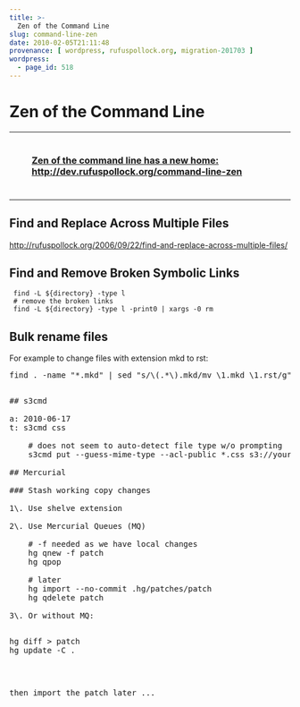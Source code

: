 ```yaml
---
title: >-
  Zen of the Command Line
slug: command-line-zen
date: 2010-02-05T21:11:48
provenance: [ wordpress, rufuspollock.org, migration-201703 ]
wordpress:
  - page_id: 518
---
```


# Zen of the Command Line

----

<div style="margin: 40px; 0px;">
<h3><a href="http://dev.rufuspollock.org/command-line-zen/">Zen of the command line has a new home: http://dev.rufuspollock.org/command-line-zen</a></h3>
</div>

----

## Find and Replace Across Multiple Files

<http://rufuspollock.org/2006/09/22/find-and-replace-across-multiple-files/>

## Find and Remove Broken Symbolic Links

     find -L ${directory} -type l 
     # remove the broken links
     find -L ${directory} -type l -print0 | xargs -0 rm 

## Bulk rename files

For example to change files with extension mkd to rst:

<pre>
find . -name "*.mkd" | sed "s/\(.*\).mkd/mv \1.mkd \1.rst/g" | sh
<pre>

## s3cmd

a: 2010-06-17
t: s3cmd css

    # does not seem to auto-detect file type w/o prompting
    s3cmd put --guess-mime-type --acl-public *.css s3://your-bucket/your-dir/

## Mercurial

### Stash working copy changes

1\. Use shelve extension

2\. Use Mercurial Queues (MQ)

    # -f needed as we have local changes
    hg qnew -f patch
    hg qpop

    # later
    hg import --no-commit .hg/patches/patch
    hg qdelete patch

3\. Or without MQ:

<pre>
hg diff > patch
hg update -C .
</pre>

then import the patch later ...

